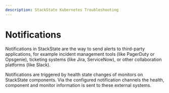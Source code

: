 ```yaml
---
description: StackState Kubernetes Troubleshooting
---
```


# Notifications

Notifications in StackState are the way to send alerts to third-party applications, for example incident management tools (like PagerDuty or Opsgenie), ticketing systems (like Jira, ServiceNow), or other collaboration platforms (like Slack).

Notifications are triggered by health state changes of monitors on StackState components. Via the configured notification channels the health, component and monitor information is sent to these external systems.
